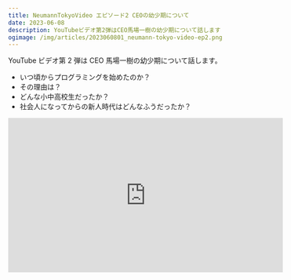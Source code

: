 ```yaml
---
title: NeumannTokyoVideo エピソード2 CEOの幼少期について
date: 2023-06-08
description: YouTubeビデオ第2弾はCEO馬場一樹の幼少期について話します
ogimage: /img/articles/2023060801_neumann-tokyo-video-ep2.png
---
```


YouTube ビデオ第 2 弾は CEO 馬場一樹の幼少期について話します。

- いつ頃からプログラミングを始めたのか？
- その理由は？
- どんな小中高校生だったか？
- 社会人になってからの新人時代はどんなふうだったか？

<iframe width="560" height="315" src="https://www.youtube.com/embed/DLXoIn9hPTw" title="YouTube video player" frameborder="0" allow="accelerometer; autoplay; clipboard-write; encrypted-media; gyroscope; picture-in-picture; web-share" allowfullscreen></iframe>
